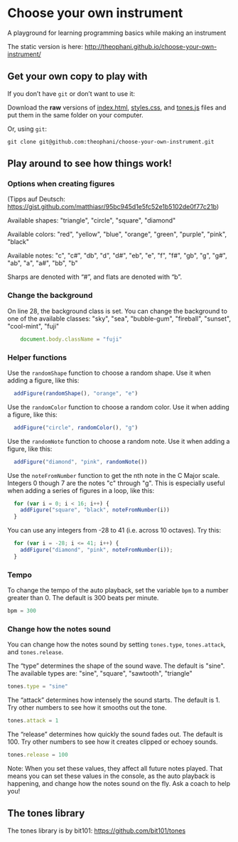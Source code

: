 # Choose your own instrument

A playground for learning programming basics while making an instrument

The static version is here: http://theophani.github.io/choose-your-own-instrument/

## Get your own copy to play with

If you don’t have `git` or don’t want to use it:

Download the **raw** versions of [index.html](index.html), [styles.css](styles.css), and [tones.js](tones.js) files and put them in the same folder on your computer.

Or, using `git`:

```
git clone git@github.com:theophani/choose-your-own-instrument.git
```

## Play around to see how things work!

### Options when creating figures

(Tipps auf Deutsch: https://gist.github.com/matthiasr/95bc945d1e5fc52e1b5102de0f77c21b)

Available shapes:
"triangle", "circle", "square", "diamond"

Available colors:
"red", "yellow", "blue", "orange", "green", "purple", "pink", "black"

Available notes:
"c", "c#", "db", "d", "d#", "eb", "e", "f", "f#",
"gb", "g", "g#", "ab", "a", "a#", "bb", "b"

Sharps are denoted with “#”, and flats are denoted with “b”.

### Change the background

On line 28, the background class is set. You can change the background to one of
the available classes: "sky", "sea", "bubble-gum", "fireball", "sunset", "cool-mint", "fuji"

```javascript
    document.body.className = "fuji"
```

### Helper functions

Use the `randomShape` function to choose a random shape.
Use it when adding a figure, like this:

```javascript
  addFigure(randomShape(), "orange", "e")
```

Use the `randomColor` function to choose a random color.
Use it when adding a figure, like this:

```javascript
  addFigure("circle", randomColor(), "g")
```

Use the `randomNote` function to choose a random note.
Use it when adding a figure, like this:

```javascript
  addFigure("diamond", "pink", randomNote())
```

Use the `noteFromNumber` function to get the nth note in the C Major scale.
Integers 0 though 7 are the notes "c" through "g".
This is especially useful when adding a series of figures in a loop, like this:

```javascript
  for (var i = 0; i < 16; i++) {
    addFigure("square", "black", noteFromNumber(i))
  }
```

You can use any integers from -28 to 41 (i.e. across 10 octaves).
Try this:

```javascript
  for (var i = -28; i <= 41; i++) {
    addFigure("diamond", "pink", noteFromNumber(i));
  }
```

### Tempo

To change the tempo of the auto playback, set the variable `bpm` to a number
greater than 0. The default is 300 beats per minute.

```javascript
bpm = 300
```

### Change how the notes sound

You can change how the notes sound by setting `tones.type`, `tones.attack`, and
`tones.release`.

The “type” determines the shape of the sound wave. The default is "sine".
The available types are: "sine", "square", "sawtooth", "triangle"

```javascript
tones.type = "sine"
```

The “attack” determines how intensely the sound starts. The default is 1.
Try other numbers to see how it smooths out the tone.

```javascript
tones.attack = 1
```

The “release” determines how quickly the sound fades out. The default is 100.
Try other numbers to see how it creates clipped or echoey sounds.

```javascript
tones.release = 100
```

Note: When you set these values, they affect all future notes played. That means
you can set these values in the console, as the auto playback is happening, and
change how the notes sound on the fly. Ask a coach to help you!

## The tones library

The tones library is by bit101: https://github.com/bit101/tones
